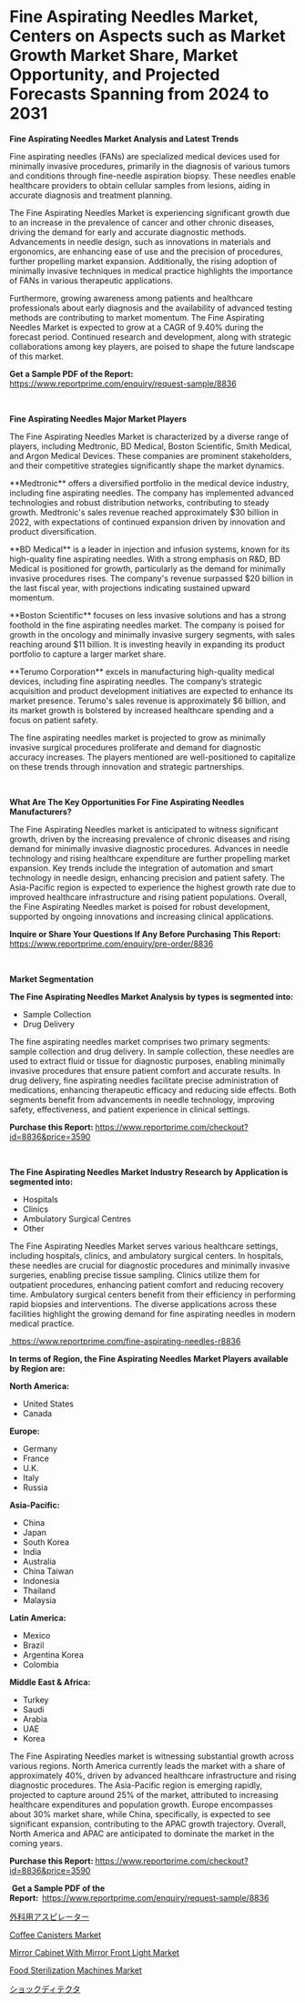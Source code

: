 <p><h1>Fine Aspirating Needles Market, Centers on Aspects such as Market Growth Market Share, Market Opportunity, and Projected Forecasts Spanning from 2024 to 2031</h1></p><p><strong>Fine Aspirating Needles Market Analysis and Latest Trends</strong></p>
<p><p>Fine aspirating needles (FANs) are specialized medical devices used for minimally invasive procedures, primarily in the diagnosis of various tumors and conditions through fine-needle aspiration biopsy. These needles enable healthcare providers to obtain cellular samples from lesions, aiding in accurate diagnosis and treatment planning.</p><p>The Fine Aspirating Needles Market is experiencing significant growth due to an increase in the prevalence of cancer and other chronic diseases, driving the demand for early and accurate diagnostic methods. Advancements in needle design, such as innovations in materials and ergonomics, are enhancing ease of use and the precision of procedures, further propelling market expansion. Additionally, the rising adoption of minimally invasive techniques in medical practice highlights the importance of FANs in various therapeutic applications.</p><p>Furthermore, growing awareness among patients and healthcare professionals about early diagnosis and the availability of advanced testing methods are contributing to market momentum. The Fine Aspirating Needles Market is expected to grow at a CAGR of 9.40% during the forecast period. Continued research and development, along with strategic collaborations among key players, are poised to shape the future landscape of this market.</p></p>
<p><strong>Get a Sample PDF of the Report:&nbsp;</strong> <a href="https://www.reportprime.com/enquiry/request-sample/8836">https://www.reportprime.com/enquiry/request-sample/8836</a></p>
<p>&nbsp;</p>
<p><strong>Fine Aspirating Needles Major Market Players</strong></p>
<p><p>The Fine Aspirating Needles Market is characterized by a diverse range of players, including Medtronic, BD Medical, Boston Scientific, Smith Medical, and Argon Medical Devices. These companies are prominent stakeholders, and their competitive strategies significantly shape the market dynamics.</p><p>**Medtronic** offers a diversified portfolio in the medical device industry, including fine aspirating needles. The company has implemented advanced technologies and robust distribution networks, contributing to steady growth. Medtronic's sales revenue reached approximately $30 billion in 2022, with expectations of continued expansion driven by innovation and product diversification.</p><p>**BD Medical** is a leader in injection and infusion systems, known for its high-quality fine aspirating needles. With a strong emphasis on R&D, BD Medical is positioned for growth, particularly as the demand for minimally invasive procedures rises. The company's revenue surpassed $20 billion in the last fiscal year, with projections indicating sustained upward momentum.</p><p>**Boston Scientific** focuses on less invasive solutions and has a strong foothold in the fine aspirating needles market. The company is poised for growth in the oncology and minimally invasive surgery segments, with sales reaching around $11 billion. It is investing heavily in expanding its product portfolio to capture a larger market share.</p><p>**Terumo Corporation** excels in manufacturing high-quality medical devices, including fine aspirating needles. The company’s strategic acquisition and product development initiatives are expected to enhance its market presence. Terumo's sales revenue is approximately $6 billion, and its market growth is bolstered by increased healthcare spending and a focus on patient safety.</p><p>The fine aspirating needles market is projected to grow as minimally invasive surgical procedures proliferate and demand for diagnostic accuracy increases. The players mentioned are well-positioned to capitalize on these trends through innovation and strategic partnerships.</p></p>
<p>&nbsp;</p>
<p><strong>What Are The Key Opportunities For Fine Aspirating Needles Manufacturers?</strong></p>
<p><p>The Fine Aspirating Needles market is anticipated to witness significant growth, driven by the increasing prevalence of chronic diseases and rising demand for minimally invasive diagnostic procedures. Advances in needle technology and rising healthcare expenditure are further propelling market expansion. Key trends include the integration of automation and smart technology in needle design, enhancing precision and patient safety. The Asia-Pacific region is expected to experience the highest growth rate due to improved healthcare infrastructure and rising patient populations. Overall, the Fine Aspirating Needles market is poised for robust development, supported by ongoing innovations and increasing clinical applications.</p></p>
<p><strong>Inquire or Share Your Questions If Any Before Purchasing This Report:</strong> <a href="https://www.reportprime.com/enquiry/pre-order/8836">https://www.reportprime.com/enquiry/pre-order/8836</a></p>
<p>&nbsp;</p>
<p><strong>Market Segmentation</strong></p>
<p><strong>The Fine Aspirating Needles Market Analysis by types is segmented into:</strong></p>
<p><ul><li>Sample Collection</li><li>Drug Delivery</li></ul></p>
<p><p>The fine aspirating needles market comprises two primary segments: sample collection and drug delivery. In sample collection, these needles are used to extract fluid or tissue for diagnostic purposes, enabling minimally invasive procedures that ensure patient comfort and accurate results. In drug delivery, fine aspirating needles facilitate precise administration of medications, enhancing therapeutic efficacy and reducing side effects. Both segments benefit from advancements in needle technology, improving safety, effectiveness, and patient experience in clinical settings.</p></p>
<p><strong>Purchase this Report:&nbsp;</strong><a href="https://www.reportprime.com/checkout?id=8836&price=3590">https://www.reportprime.com/checkout?id=8836&price=3590</a></p>
<p>&nbsp;</p>
<p><strong>The Fine Aspirating Needles Market Industry Research by Application is segmented into:</strong></p>
<p><ul><li>Hospitals</li><li>Clinics</li><li>Ambulatory Surgical Centres</li><li>Other</li></ul></p>
<p><p>The Fine Aspirating Needles Market serves various healthcare settings, including hospitals, clinics, and ambulatory surgical centers. In hospitals, these needles are crucial for diagnostic procedures and minimally invasive surgeries, enabling precise tissue sampling. Clinics utilize them for outpatient procedures, enhancing patient comfort and reducing recovery time. Ambulatory surgical centers benefit from their efficiency in performing rapid biopsies and interventions. The diverse applications across these facilities highlight the growing demand for fine aspirating needles in modern medical practice.</p></p>
<p><a href="https://www.reportprime.com/fine-aspirating-needles-r8836">&nbsp;https://www.reportprime.com/fine-aspirating-needles-r8836</a></p>
<p><strong>In terms of Region, the Fine Aspirating Needles Market Players available by Region are:</strong></p>
<p>
    <p> <strong> North America: </strong>
        <ul>
            <li>United States</li>
            <li>Canada</li>
        </ul>
        </p> 
    <p> <strong> Europe: </strong>
        <ul>
            <li>Germany</li>
            <li>France</li>
            <li>U.K.</li>
            <li>Italy</li>
            <li>Russia</li>
        </ul>
        </p> 
    <p> <strong> Asia-Pacific: </strong>
        <ul>
            <li>China</li>
            <li>Japan</li>
            <li>South Korea</li>
            <li>India</li>
            <li>Australia</li>
            <li>China Taiwan</li>
            <li>Indonesia</li>
            <li>Thailand</li>
            <li>Malaysia</li>
        </ul>
        </p> 
    <p> <strong> Latin America: </strong>
        <ul>
            <li>Mexico</li>
            <li>Brazil</li>
            <li>Argentina Korea</li>
            <li>Colombia</li>
        </ul>
        </p> 
    <p> <strong> Middle East & Africa: </strong>
        <ul>
            <li>Turkey</li>
            <li>Saudi</li>
            <li>Arabia</li>
            <li>UAE</li>
            <li>Korea</li>
        </ul>
    </p>
    </p>
<p><p>The Fine Aspirating Needles market is witnessing substantial growth across various regions. North America currently leads the market with a share of approximately 40%, driven by advanced healthcare infrastructure and rising diagnostic procedures. The Asia-Pacific region is emerging rapidly, projected to capture around 25% of the market, attributed to increasing healthcare expenditures and population growth. Europe encompasses about 30% market share, while China, specifically, is expected to see significant expansion, contributing to the APAC growth trajectory. Overall, North America and APAC are anticipated to dominate the market in the coming years.</p></p>
<p><strong>Purchase this Report: </strong><a href="https://www.reportprime.com/checkout?id=8836&price=3590">https://www.reportprime.com/checkout?id=8836&price=3590</a></p>
<p>&nbsp;<strong>Get a Sample PDF of the Report:&nbsp;&nbsp;</strong><a href="https://www.reportprime.com/enquiry/request-sample/8836">https://www.reportprime.com/enquiry/request-sample/8836</a></p>
<p><strong></strong></p>
<p><p><a href="https://medium.com/@lillianamurazik2023/surgical-aspirators-market-%E3%81%AE%E3%82%B0%E3%83%AD%E3%83%BC%E3%83%90%E3%83%AB%E5%B8%82%E5%A0%B4%E6%A6%82%E8%A6%81%E3%81%AF-%E4%B8%96%E7%95%8C%E3%81%8A%E3%82%88%E3%81%B3%E4%B8%BB%E8%A6%81%E5%B8%82%E5%A0%B4%E3%81%AB%E3%81%8A%E3%81%91%E3%82%8B%E6%A5%AD%E7%95%8C%E3%81%AB%E5%BD%B1%E9%9F%BF%E3%82%92%E4%B8%8E%E3%81%88%E3%82%8B%E4%B8%BB%E8%A6%81%E3%81%AA%E3%83%88%E3%83%AC%E3%83%B3%E3%83%89%E3%81%AB%E3%81%A4%E3%81%84%E3%81%A6-%E7%8B%AC%E8%87%AA%E3%81%AE%E8%A6%96%E7%82%B9%E3%82%92%E6%8F%90%E4%BE%9B%E3%81%97%E3%81%BE%E3%81%99-c475a4d5fe09">外科用アスピレーター</a></p><p><a href="https://www.linkedin.com/pulse/coffee-canisters-market-forecasts-trends-impact-analysis-2024-znzec?trackingId=n7TFHKm9Q7iro7R8hXHtFA%3D%3D">Coffee Canisters Market</a></p><p><a href="https://medium.com/@ayuzak9/the-mirror-cabinet-with-mirror-front-light-market-prioritizes-cost-control-and-efficiency-09a746035dcc">Mirror Cabinet With Mirror Front Light Market</a></p><p><a href="https://issuu.com/reportprime-2/docs/food-sterilization-machines-market-_d284f7d4b23fe0">Food Sterilization Machines Market</a></p><p><a href="https://medium.com/@lillianamurazik2023/shock-detectors-market-%E3%81%AE%E3%82%B0%E3%83%AD%E3%83%BC%E3%83%90%E3%83%AB%E5%B8%82%E5%A0%B4%E6%A6%82%E8%A6%81%E3%81%AF-%E4%B8%96%E7%95%8C%E3%81%8A%E3%82%88%E3%81%B3%E4%B8%BB%E8%A6%81%E5%B8%82%E5%A0%B4%E3%81%AB%E3%81%8A%E3%81%91%E3%82%8B%E6%A5%AD%E7%95%8C%E3%81%AB%E5%BD%B1%E9%9F%BF%E3%82%92%E4%B8%8E%E3%81%88%E3%82%8B%E4%B8%BB%E8%A6%81%E3%81%AA%E3%83%88%E3%83%AC%E3%83%B3%E3%83%89%E3%81%AB%E3%81%A4%E3%81%84%E3%81%A6-%E7%8B%AC%E8%87%AA%E3%81%AE%E8%A6%96%E7%82%B9%E3%82%92%E6%8F%90%E4%BE%9B%E3%81%97%E3%81%BE%E3%81%99-2464119a400e">ショックディテクタ</a></p></p>